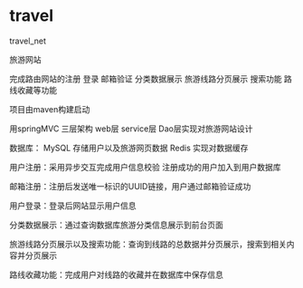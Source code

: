 # travel
travel_net

旅游网站

完成路由网站的注册 登录 邮箱验证 分类数据展示 旅游线路分页展示 搜索功能 路线收藏等功能

项目由maven构建启动 

用springMVC 三层架构 web层 service层 Dao层实现对旅游网站设计

数据库： MySQL 存储用户以及旅游网页数据  Redis 实现对数据缓存 


用户注册：采用异步交互完成用户信息校验 注册成功的用户加入到用户数据库

邮箱注册：注册后发送唯一标识的UUID链接，用户通过邮箱验证成功

用户登录：登录后网站显示用户信息

分类数据展示：通过查询数据库旅游分类信息展示到前台页面

旅游线路分页展示以及搜索功能：查询到线路的总数据并分页展示，搜索到相关内容并分页展示

路线收藏功能：完成用户对线路的收藏并在数据库中保存信息

 


    

